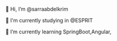 

👋 Hi, I’m @sarraabdelkrim


🔭 I'm currently studying in @ESPRIT

🌱 I’m currently learning SpringBoot,Angular,

